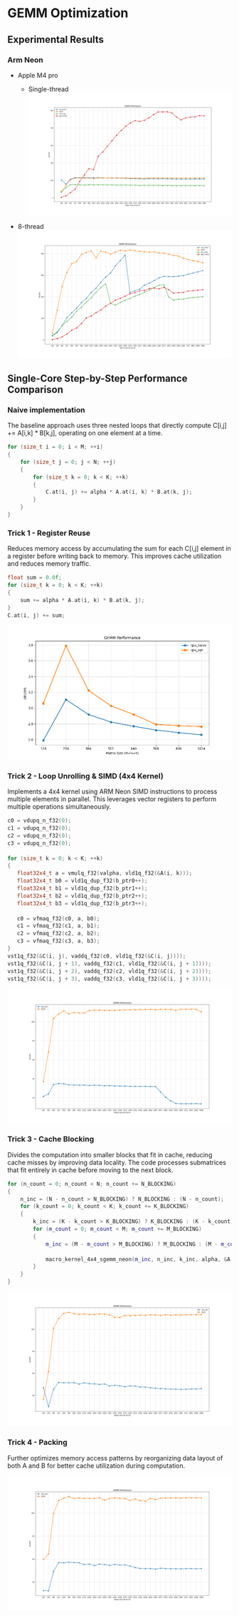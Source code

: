 # GEMM Optimization

## Experimental Results

### Arm Neon

- Apple M4 pro 
  - Single-thread<img src="https://raw.githubusercontent.com/diacccc/18847Project/main/images/gemm_gflops.png" alt="gemm_gflops" style="zoom:67%;" />

- 8-thread <img src="https://raw.githubusercontent.com/diacccc/18847Project/main/images/gemm_gflops_multi.png" alt="gemm_gflops_multi" style="zoom:67%;" />

## Single-Core Step-by-Step Performance Comparison

### Naive implementation

The baseline approach uses three nested loops that directly compute C[i,j] += A[i,k] * B[k,j], operating on one element at a time.

```cpp
for (size_t i = 0; i < M; ++i)
{
    for (size_t j = 0; j < N; ++j)
    {
        for (size_t k = 0; k < K; ++k)
        {
            C.at(i, j) += alpha * A.at(i, k) * B.at(k, j);
        }
    }
}
```

### Trick 1 - Register Reuse

Reduces memory access by accumulating the sum for each C[i,j] element in a register before writing back to memory. This improves cache utilization and reduces memory traffic.

```cpp
float sum = 0.0f;
for (size_t k = 0; k < K; ++k)
{
    sum += alpha * A.at(i, k) * B.at(k, j);
}
C.at(i, j) += sum;
```

<img src="https://raw.githubusercontent.com/diacccc/18847Project/main/images/gemm_trick1.png" alt="gemm_trick1" style="zoom: 67%;" />

### Trick 2 - Loop Unrolling & SIMD (4x4 Kernel)

Implements a 4x4 kernel using ARM Neon SIMD instructions to process multiple elements in parallel. This leverages vector registers to perform multiple operations simultaneously.

```cpp
c0 = vdupq_n_f32(0);
c1 = vdupq_n_f32(0);
c2 = vdupq_n_f32(0);
c3 = vdupq_n_f32(0);

for (size_t k = 0; k < K; ++k)
{
   float32x4_t a = vmulq_f32(valpha, vld1q_f32(&A(i, k)));
   float32x4_t b0 = vld1q_dup_f32(b_ptr0++);
   float32x4_t b1 = vld1q_dup_f32(b_ptr1++);
   float32x4_t b2 = vld1q_dup_f32(b_ptr2++);
   float32x4_t b3 = vld1q_dup_f32(b_ptr3++);

   c0 = vfmaq_f32(c0, a, b0);
   c1 = vfmaq_f32(c1, a, b1);
   c2 = vfmaq_f32(c2, a, b2);
   c3 = vfmaq_f32(c3, a, b3);
}
vst1q_f32(&C(i, j), vaddq_f32(c0, vld1q_f32(&C(i, j))));
vst1q_f32(&C(i, j + 1), vaddq_f32(c1, vld1q_f32(&C(i, j + 1))));
vst1q_f32(&C(i, j + 2), vaddq_f32(c2, vld1q_f32(&C(i, j + 2))));
vst1q_f32(&C(i, j + 3), vaddq_f32(c3, vld1q_f32(&C(i, j + 3))));
```

<img src="https://raw.githubusercontent.com/diacccc/18847Project/main/images/gemm_trick2.png" alt="gemm_trick2" style="zoom:67%;" />

### Trick 3 - Cache Blocking

Divides the computation into smaller blocks that fit in cache, reducing cache misses by improving data locality. The code processes submatrices that fit entirely in cache before moving to the next block.

```cpp
for (n_count = 0; n_count < N; n_count += N_BLOCKING)
{
    n_inc = (N - n_count > N_BLOCKING) ? N_BLOCKING : (N - n_count);
    for (k_count = 0; k_count < K; k_count += K_BLOCKING)
    {
        k_inc = (K - k_count > K_BLOCKING) ? K_BLOCKING : (K - k_count);
        for (m_count = 0; m_count < M; m_count += M_BLOCKING)
        {
            m_inc = (M - m_count > M_BLOCKING) ? M_BLOCKING : (M - m_count);
          
            macro_kernel_4x4_sgemm_neon(m_inc, n_inc, k_inc, alpha, &A.at(m_count, k_count), A.ld(), &B.at(k_count, n_count), B.ld(), beta, &C.at(m_count, n_count), C.ld());
        }
    }
}
```

<img src="https://raw.githubusercontent.com/diacccc/18847Project/main/images/gemm_trick3.png" alt="gemm_trick3" style="zoom:67%;" />

### Trick 4 - Packing 

Further optimizes memory access patterns by reorganizing data layout of both A and B for better cache utilization during computation.

<img src="https://raw.githubusercontent.com/diacccc/18847Project/main/images/gemm_trick4.png" alt="gemm_trick4" style="zoom:67%;" />